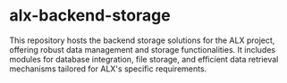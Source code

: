 # alx-backend-storage
This repository hosts the backend storage solutions for the ALX project, offering robust data management and storage functionalities. It includes modules for database integration, file storage, and efficient data retrieval mechanisms tailored for ALX's specific requirements.
